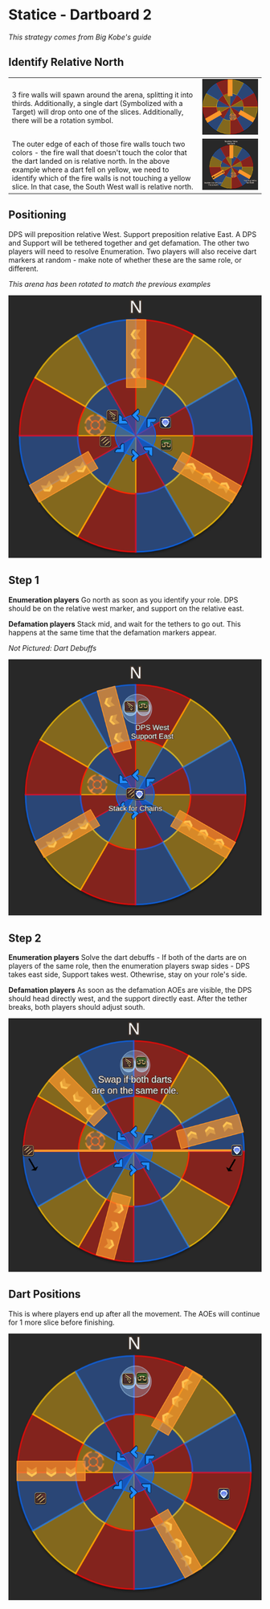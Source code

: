 # Statice - Dartboard 2
*This strategy comes from Big Kobe's guide*

## Identify Relative North

| | |
| - | - |
| 3 fire walls will spawn around the arena, splitting it into thirds. Additionally, a single dart (Symbolized with a Target) will drop onto one of the slices. Additionally, there will be a rotation symbol. | ![Image](dartboard2-a.png)
| The outer edge of each of those fire walls touch two colors - the fire wall that doesn't touch the color that the dart landed on is relative north. In the above example where a dart fell on yellow, we need to identify which of the fire walls is not touching a yellow slice. In that case, the South West wall is relative north. | ![Alt text](image.png)

## Positioning

DPS will preposition relative West. Support preposition relative East. A DPS and Support will be tethered together and get defamation. The other two players will need to resolve Enumeration. Two players will also receive dart markers at random - make note of whether these are the same role, or different.

*This arena has been rotated to match the previous examples*

![Alt text](image-1.png)

## Step 1

**Enumeration players** Go north as soon as you identify your role. DPS should be on the relative west marker, and support on the relative east.

**Defamation players** Stack mid, and wait for the tethers to go out. This happens at the same time that the defamation markers appear.

*Not Pictured: Dart Debuffs*

![Alt text](image-2.png)

## Step 2

**Enumeration players** Solve the dart debuffs - If both of the darts are on players of the same role, then the enumeration players swap sides - DPS takes east side, Support takes west. Othewrise, stay on your role's side.

**Defamation players** As soon as the defamation AOEs are visible, the DPS should head directly west, and the support directly east. After the tether breaks, both players should adjust south.

![Alt text](image-3.png)

## Dart Positions
This is where players end up after all the movement. The AOEs will continue for 1 more slice before finishing.

![Alt text](image-4.png)